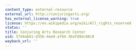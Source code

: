 ```yaml
---
content_type: external-resource
external_url: http://conjuringarts.org/
has_external_license_warning: true
license: https://en.wikipedia.org/wiki/All_rights_reserved
status: ''
title: Conjuring Arts Research Center
uid: 57d4ab81-d35b-4ee9-af64-36afd9dc60c8
wayback_url: ''
---
```

